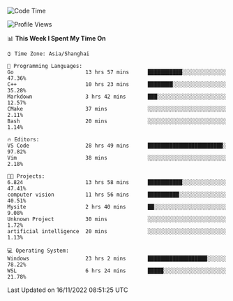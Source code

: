 <!--START_SECTION:waka-->
![Code Time](http://img.shields.io/badge/Code%20Time-349%20hrs%2033%20mins-blue)

![Profile Views](http://img.shields.io/badge/Profile%20Views-2-blue)

📊 **This Week I Spent My Time On** 

```text
⌚︎ Time Zone: Asia/Shanghai

💬 Programming Languages: 
Go                       13 hrs 57 mins      ███████████░░░░░░░░░░░░░░   47.36% 
C++                      10 hrs 23 mins      ████████░░░░░░░░░░░░░░░░░   35.28% 
Markdown                 3 hrs 42 mins       ███░░░░░░░░░░░░░░░░░░░░░░   12.57% 
CMake                    37 mins             ░░░░░░░░░░░░░░░░░░░░░░░░░   2.11% 
Bash                     20 mins             ░░░░░░░░░░░░░░░░░░░░░░░░░   1.14%

🔥 Editors: 
VS Code                  28 hrs 49 mins      ████████████████████████░   97.82% 
Vim                      38 mins             ░░░░░░░░░░░░░░░░░░░░░░░░░   2.18%

🐱‍💻 Projects: 
6.824                    13 hrs 58 mins      ███████████░░░░░░░░░░░░░░   47.41% 
computer vision          11 hrs 56 mins      ██████████░░░░░░░░░░░░░░░   40.51% 
Mysite                   2 hrs 40 mins       ██░░░░░░░░░░░░░░░░░░░░░░░   9.08% 
Unknown Project          30 mins             ░░░░░░░░░░░░░░░░░░░░░░░░░   1.72% 
artificial intelligence  20 mins             ░░░░░░░░░░░░░░░░░░░░░░░░░   1.13%

💻 Operating System: 
Windows                  23 hrs 2 mins       ███████████████████░░░░░░   78.22% 
WSL                      6 hrs 24 mins       █████░░░░░░░░░░░░░░░░░░░░   21.78%

```


 Last Updated on 16/11/2022 08:51:25 UTC
<!--END_SECTION:waka-->